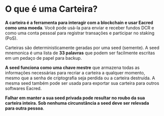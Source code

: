 # O que é uma Carteira?

**A carteira é a ferramenta para interagir com a blockchain e usar Eacred como uma moeda**. Você pode usá-la para enviar e receber fundos DCR e como uma conta pessoal para registrar transações e participar no staking (PoS).

Carteiras são deterministicamente geradas por uma seed (semente). A seed mnemonica é uma lista de **33 palavras** que podem ser facilmente escritas em um pedaço de papel para backup.

**A seed funciona como uma chave mestre** que armazena todas as informações necessárias para recriar a carteira a qualquer momento, mesmo que a senha de criptografia seja perdida ou a carteira destruída. A mesma seed também pode ser usada para exportar sua carteira para outros softwares Eacred.

**Falhar em manter a sua seed privada pode resultar no roubo da sua carteira inteira. Sob nenhuma circunstância a seed deve ser relevada para outra pessoa**.
